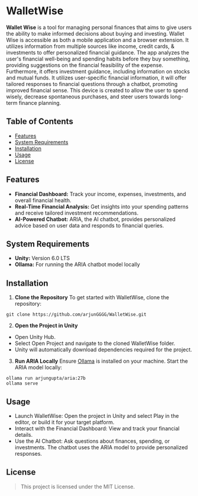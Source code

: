 # WalletWise

**Wallet Wise** is a tool for managing personal finances that aims to give users the ability to make informed decisions about buying and investing. Wallet Wise is accessible as both a mobile application and a browser extension. It utilizes information from multiple sources like income, credit cards, & investments to offer personalized financial guidance. The app analyzes the user's financial well-being and spending habits before they buy something, providing suggestions on the financial feasibility of the expense. Furthermore, it offers investment guidance, including information on stocks and mutual funds. It utilizes user-specific financial information, it will offer tailored responses to financial questions through a chatbot, promoting improved financial sense. This device is created to allow the user to spend wisely, decrease spontaneous purchases, and steer users towards long-term finance planning.

## Table of Contents
- [Features](#features)
- [System Requirements](#system-requirements)
- [Installation](#installation)
- [Usage](#usage)
- [License](#license)


## Features
- **Financial Dashboard:** Track your income, expenses, investments, and overall financial health.
- **Real-Time Financial Analysis:** Get insights into your spending patterns and receive tailored investment recommendations.
- **AI-Powered Chatbot:** ARIA, the AI chatbot, provides personalized advice based on user data and responds to financial queries.

## System Requirements
- **Unity:** Version 6.0 LTS
- **Ollama:** For running the ARIA chatbot model locally


## Installation
1. **Clone the Repository**
To get started with WalletWise, clone the repository:

```
git clone https://github.com/arjunGGGG/WalletWise.git
```

2. **Open the Project in Unity**
- Open Unity Hub.
- Select Open Project and navigate to the cloned WalletWise folder.
- Unity will automatically download dependencies required for the project.

3. **Run ARIA Locally**
Ensure [Ollama](https://ollama.com/) is installed on your machine. Start the ARIA model locally:

```
ollama run arjungupta/aria:27b
ollama serve
```

## Usage
- Launch WalletWise: Open the project in Unity and select Play in the editor, or build it for your target platform.
- Interact with the Financial Dashboard: View and track your financial details.
- Use the AI Chatbot: Ask questions about finances, spending, or investments. The chatbot uses the ARIA model to provide personalized responses.


## License
> This project is licensed under the MIT License.
